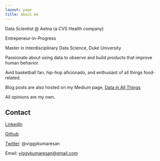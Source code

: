 ```yaml
---
layout: page
title: About me
---
```


Data Scientist @ Aetna (a CVS Health company)

Entrepeneur-in-Progress

Master in Interdisciplinary Data Science, Duke University

Passionate about using data to observe and build products that improve human behavior.

Avid basketball fan, hip-hop aficionado, and enthusiast of all things food-related.

Blog posts are also hosted on my Medium page, [Data in All Things](https://medium.com/data-in-all-things)

All opinions are my own.

## Contact

[LinkedIn](https://www.linkedin.com/in/viggy-kumaresan/)

[Github](https://github.com/vkumaresan)

[Twitter](https://twitter.com/viggykumaresan): @viggykumaresan

Email: viggykumaresan@gmail.com


